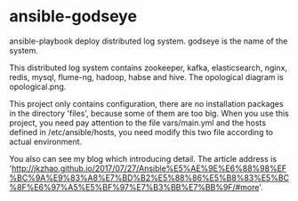 # ansible-godseye
ansible-playbook deploy distributed log system. godseye is the name of the system.

This distributed log system contains zookeeper, kafka, elasticsearch, nginx, redis, mysql, flume-ng, hadoop, habse and hive. The opological diagram is opological.png.

This project only contains configuration, there are no installation packages in the directory 'files', because some of them are too big.
When you use this project, you need pay attention to the file vars/main.yml and the hosts defined in /etc/ansible/hosts, you need modify this two file according to actual environment.

You also can see my blog which introducing detail. The article address is 'http://jkzhao.github.io/2017/07/27/Ansible%E5%AE%9E%E6%88%98%EF%BC%9A%E9%83%A8%E7%BD%B2%E5%88%86%E5%B8%83%E5%BC%8F%E6%97%A5%E5%BF%97%E7%B3%BB%E7%BB%9F/#more'.
